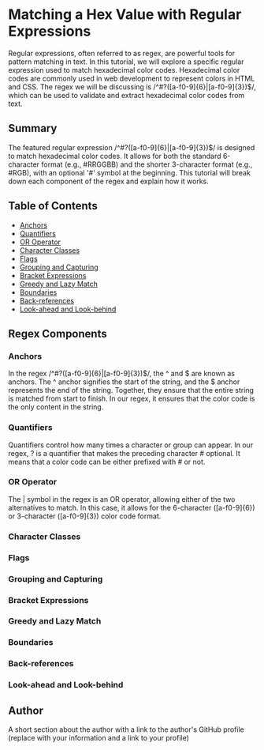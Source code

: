 #  Matching a Hex Value with Regular Expressions

Regular expressions, often referred to as regex, are powerful tools for pattern matching in text. In this tutorial, we will explore a specific regular expression used to match hexadecimal color codes. Hexadecimal color codes are commonly used in web development to represent colors in HTML and CSS. The regex we will be discussing is /^#?([a-f0-9]{6}|[a-f0-9]{3})$/, which can be used to validate and extract hexadecimal color codes from text.

## Summary

The featured regular expression /^#?([a-f0-9]{6}|[a-f0-9]{3})$/ is designed to match hexadecimal color codes. It allows for both the standard 6-character format (e.g., #RRGGBB) and the shorter 3-character format (e.g., #RGB), with an optional '#' symbol at the beginning. This tutorial will break down each component of the regex and explain how it works.

## Table of Contents

- [Anchors](#anchors)
- [Quantifiers](#quantifiers)
- [OR Operator](#or-operator)
- [Character Classes](#character-classes)
- [Flags](#flags)
- [Grouping and Capturing](#grouping-and-capturing)
- [Bracket Expressions](#bracket-expressions)
- [Greedy and Lazy Match](#greedy-and-lazy-match)
- [Boundaries](#boundaries)
- [Back-references](#back-references)
- [Look-ahead and Look-behind](#look-ahead-and-look-behind)

## Regex Components

### Anchors
In the regex /^#?([a-f0-9]{6}|[a-f0-9]{3})$/, the ^ and $ are known as anchors. The ^ anchor signifies the start of the string, and the $ anchor represents the end of the string. Together, they ensure that the entire string is matched from start to finish. In our regex, it ensures that the color code is the only content in the string.

### Quantifiers
Quantifiers control how many times a character or group can appear. In our regex, ? is a quantifier that makes the preceding character # optional. It means that a color code can be either prefixed with # or not.

### OR Operator
The | symbol in the regex is an OR operator, allowing either of the two alternatives to match. In this case, it allows for the 6-character ([a-f0-9]{6}) or 3-character ([a-f0-9]{3}) color code format.

### Character Classes

### Flags

### Grouping and Capturing

### Bracket Expressions

### Greedy and Lazy Match

### Boundaries

### Back-references

### Look-ahead and Look-behind

## Author

A short section about the author with a link to the author's GitHub profile (replace with your information and a link to your profile)

